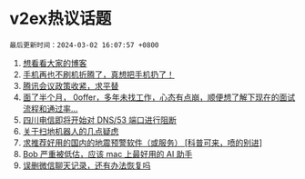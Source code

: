 # v2ex热议话题

`最后更新时间：2024-03-02 16:07:57 +0800`

1. [想看看大家的博客](https://www.v2ex.com/t/1019932)
1. [手机再也不刷机折腾了，真想把手机扔了！](https://www.v2ex.com/t/1019996)
1. [腾讯会议政策收紧，求平替](https://www.v2ex.com/t/1019892)
1. [面了半个月， 0offer，多年未找工作，心态有点崩，顺便想了解下现在的面试流程和通过率...](https://www.v2ex.com/t/1019889)
1. [四川电信即将开始对 DNS/53 端口进行阻断](https://www.v2ex.com/t/1019877)
1. [关于扫地机器人的几点疑虑](https://www.v2ex.com/t/1019971)
1. [求推荐好用的国内的地震预警软件（或服务） [科普可来，喷的别进]](https://www.v2ex.com/t/1019849)
1. [Bob 严重被低估，应该 mac 上最好用的 AI 助手](https://www.v2ex.com/t/1019994)
1. [误删微信聊天记录，还有办法恢复吗](https://www.v2ex.com/t/1019969)

